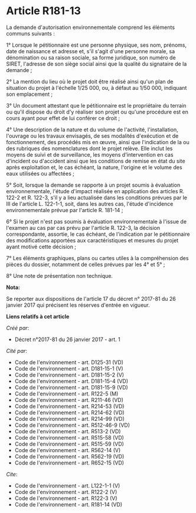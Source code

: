 # Article R181-13

La demande d'autorisation environnementale comprend les éléments communs suivants :

1° Lorsque le pétitionnaire est une personne physique, ses nom, prénoms, date de naissance et adresse et, s'il s'agit d'une
personne morale, sa dénomination ou sa raison sociale, sa forme juridique, son numéro de SIRET, l'adresse de son siège social
ainsi que la qualité du signataire de la demande ;

2° La mention du lieu où le projet doit être réalisé ainsi qu'un plan de situation du projet à l'échelle 1/25 000, ou, à
défaut au 1/50 000, indiquant son emplacement ;

3° Un document attestant que le pétitionnaire est le propriétaire du terrain ou qu'il dispose du droit d'y réaliser son
projet ou qu'une procédure est en cours ayant pour effet de lui conférer ce droit ;

4° Une description de la nature et du volume de l'activité, l'installation, l'ouvrage ou les travaux envisagés, de ses
modalités d'exécution et de fonctionnement, des procédés mis en œuvre, ainsi que l'indication de la ou des rubriques des
nomenclatures dont le projet relève. Elle inclut les moyens de suivi et de surveillance, les moyens d'intervention en cas
d'incident ou d'accident ainsi que les conditions de remise en état du site après exploitation et, le cas échéant, la nature,
l'origine et le volume des eaux utilisées ou affectées ;

5° Soit, lorsque la demande se rapporte à un projet soumis à évaluation environnementale, l'étude d'impact réalisée en
application des articles R. 122-2 et R. 122-3, s'il y a lieu actualisée dans les conditions prévues par le III de l'article
L. 122-1-1, soit, dans les autres cas, l'étude d'incidence environnementale prévue par l'article R. 181-14 ;

6° Si le projet n'est pas soumis à évaluation environnementale à l'issue de l'examen au cas par cas prévu par l'article R.
122-3, la décision correspondante, assortie, le cas échéant, de l'indication par le pétitionnaire des modifications apportées
aux caractéristiques et mesures du projet ayant motivé cette décision ;

7° Les éléments graphiques, plans ou cartes utiles à la compréhension des pièces du dossier, notamment de celles prévues par
les 4° et 5° ;

8° Une note de présentation non technique.

**Nota:**

Se reporter aux dispositions de l'article 17 du décret n° 2017-81 du 26 janvier 2017 qui précisent les réserves d'entrée en
vigueur.

**Liens relatifs à cet article**

_Créé par_:

  - Décret n°2017-81 du 26 janvier 2017 - art. 1

_Cité par_:

  - Code de l'environnement - art. D125-31 (VD)
  - Code de l'environnement - art. D181-15-1 (V)
  - Code de l'environnement - art. D181-15-2 (V)
  - Code de l'environnement - art. D181-15-4 (VD)
  - Code de l'environnement - art. D181-15-9 (VD)
  - Code de l'environnement - art. R122-5 (M)
  - Code de l'environnement - art. R211-46 (VD)
  - Code de l'environnement - art. R214-53 (VD)
  - Code de l'environnement - art. R214-62 (VD)
  - Code de l'environnement - art. R214-99 (VD)
  - Code de l'environnement - art. R512-46-9 (VD)
  - Code de l'environnement - art. R513-2 (VD)
  - Code de l'environnement - art. R515-58 (VD)
  - Code de l'environnement - art. R515-59 (VD)
  - Code de l'environnement - art. R562-14 (V)
  - Code de l'environnement - art. R562-19 (VD)
  - Code de l'environnement - art. R652-15 (VD)

_Cite_:

  - Code de l'environnement - art. L122-1-1 (V)
  - Code de l'environnement - art. R122-2 (V)
  - Code de l'environnement - art. R122-3 (V)
  - Code de l'environnement - art. R181-14 (VD)
